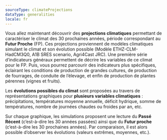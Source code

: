 ```yaml
---
sourceType: climateProjections
dataType: generalities
locale: fr
---
```

Vous allez maintenant découvrir des **projections climatiques** permettant de caractériser le climat des 30 prochaines années, période correspondant au **Futur Proche** (FP). Ces projections proviennent de modèles climatiques simulant le climat et son évolution possible (Modèle ETHZ-CLM-HadCM3Q0, A1B SRES scenario, Agri4Cast JRC).
Une première série d’indicateurs généraux permettent de décrire les variables de ce climat pour le FP. Puis, vous pourrez parcourir des indicateurs plus spécifiques, éclairant les conditions de production de grandes cultures, de production de fourrages, de conduite de l’élevage, et enfin de production de plantes pérennes (vignes et fruits).

Les **évolutions possibles du climat** sont proposées au travers de représentations
graphiques pour **plusieurs variables climatiques** : précipitations,
températures moyenne annuelle, déficit hydrique, somme de températures, nombre
de journées chaudes ou froides par an, etc.

Sur chaque graphique, les simulations proposent une lecture du **Passé Récent**
(c’est-à-dire les 30 années passées) ainsi que du **Futur proche**
(c’est-à-dire les 30 prochaines années). Par comparaison, il est alors possible
d’observer les évolutions (valeurs extrêmes, moyennes, etc.).
